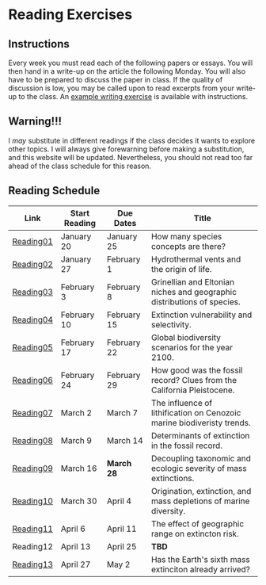 # Reading Exercises

## Instructions

Every week you must read each of the following papers or essays. You will then hand in a write-up on the article the following Monday. You will also have to be prepared to discuss the paper in class. If the quality of discussion is low, you may be called upon to read excerpts from your write-up to the class. An [example writing exercise](https://github.com/aazaff/teachPaleobiology/blob/master/WritingExercises/WritingExample.md) is available with instructions.

## Warning!!!

I *may* substitute in different readings if the class decides it wants to explore other topics. I will always give forewarning before making a substitution, and this website will be updated. Nevertheless, you should not read too far ahead of the class schedule for this reason.

## Reading Schedule

Link | Start Reading | Due Dates | Title
--------- | ---------- | ----------- | ----------
[Reading01](http://www.theguardian.com/science/punctuated-equilibrium/2010/oct/20/3) | January 20 | January 25 | How many species concepts are there?
[Reading02](https://github.com/aazaff/teachPaleobiology/blob/master/ReadingExercises/Hydrothermal%20vents.pdf) | January 27 | February 1 | Hydrothermal vents and the origin of life.
[Reading03](https://github.com/aazaff/teachPaleobiology/blob/master/AdditionalReading/Ecological%20Niche.pdf) | February 3 | February 8 | Grinellian and Eltonian niches and geographic distributions of species.
[Reading04](https://github.com/aazaff/teachPaleobiology/blob/master/AdditionalReading/Extinction%20Selectivity.pdf) | February 10 | February 15 | Extinction vulnerability and selectivity.
[Reading05](https://github.com/aazaff/teachPaleobiology/blob/master/ReadingExercises/BiodiversityScenarios.pdf) | February 17 | February 22 | Global biodiversity scenarios for the year 2100.
[Reading06](https://github.com/aazaff/teachPaleobiology/blob/master/ReadingExercises/Live%20Dead.pdf) | February 24 | February 29 | How good was the fossil record? Clues from the California Pleistocene.
[Reading07](https://github.com/aazaff/teachPaleobiology/blob/master/ReadingExercises/Lithification.pdf) | March 2 | March 7 | The influence of lithification on Cenozoic marine biodiveristy trends.
[Reading08](https://github.com/aazaff/teachPaleobiology/blob/master/ReadingExercises/CommonCause.pdf) | March 9 | March 14 | Determinants of extinction in the fossil record.
[Reading09](https://github.com/aazaff/teachPaleobiology/blob/master/ReadingExercises/Ecologic%20Severity.pdf) | March 16 | **March 28** | Decoupling taxonomic and ecologic severity of mass extinctions.
[Reading10](https://github.com/aazaff/teachPaleobiology/blob/master/ReadingExercises/Mass%20Depletion.pdf) | March 30 | April 4 | Origination, extinction, and mass depletions of marine diversity.
[Reading11](https://github.com/aazaff/teachPaleobiology/blob/master/ReadingExercises/Geographic%20Extinction.pdf) | April 6 | April 11 | The effect of geographic range on extincton risk.
Reading12 | April 13 | April 25 | **TBD**
[Reading13](https://github.com/aazaff/teachPaleobiology/blob/master/ReadingExercises/Sixth%20Extinction.pdf) | April 27 | May 2 | Has the Earth's sixth mass extinciton already arrived?

